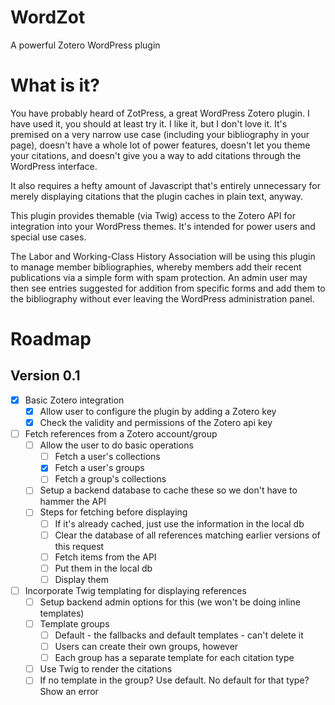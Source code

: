 # WordZot
A powerful Zotero WordPress plugin

# What is it?
You have probably heard of ZotPress, a great WordPress Zotero plugin. I have used it, you should at least try it. I like it, but I don't love it. It's premised on a very narrow use case (including your bibliography in your page), doesn't have a whole lot of power features, doesn't let you theme your citations, and doesn't give you a way to add citations through the WordPress interface.

It also requires a hefty amount of Javascript that's entirely unnecessary for merely displaying citations that the plugin caches in plain text, anyway.

This plugin provides themable (via Twig) access to the Zotero API for integration into your WordPress themes. It's intended for power users and special use cases.

The Labor and Working-Class History Association will be using this plugin to manage member bibliographies, whereby members add their recent publications via a simple form with spam protection. An admin user may then see entries suggested for addition from specific forms and add them to the bibliography without ever leaving the WordPress administration panel.

# Roadmap
## Version 0.1
- [x] Basic Zotero integration
  - [x] Allow user to configure the plugin by adding a Zotero key
  - [x] Check the validity and permissions of the Zotero api key

- [ ] Fetch references from a Zotero account/group
  - [ ] Allow the user to do basic operations
    - [ ] Fetch a user's collections
    - [x] Fetch a user's groups
    - [ ] Fetch a group's collections

  - [ ] Setup a backend database to cache these so we don't have to hammer the API
  - [ ] Steps for fetching before displaying
    - [ ] If it's already cached, just use the information in the local db
    - [ ] Clear the database of all references matching earlier versions of this request
    - [ ] Fetch items from the API
    - [ ] Put them in the local db
    - [ ] Display them

- [ ] Incorporate Twig templating for displaying references
  - [ ] Setup backend admin options for this (we won't be doing inline templates)
  - [ ] Template groups
    - [ ] Default - the fallbacks and default templates - can't delete it
    - [ ] Users can create their own groups, however
    - [ ] Each group has a separate template for each citation type

  - [ ] Use Twig to render the citations
  - [ ] If no template in the group? Use default. No default for that type? Show an error
